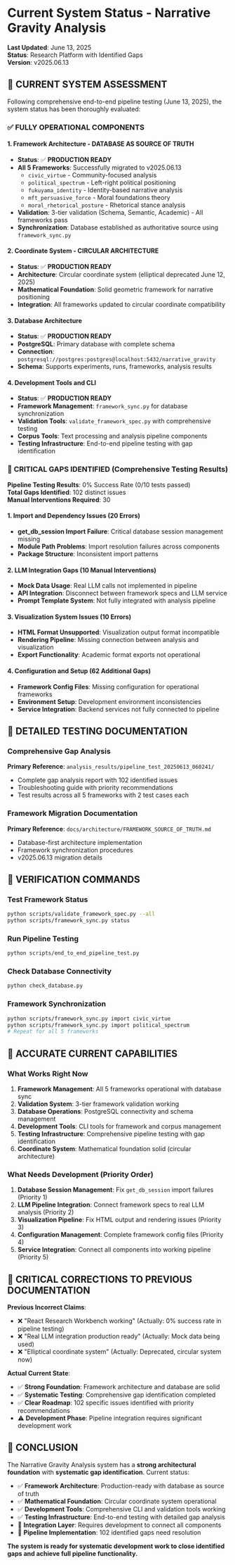 # Current System Status - Narrative Gravity Analysis

**Last Updated**: June 13, 2025  
**Status**: Research Platform with Identified Gaps  
**Version**: v2025.06.13

## 🎯 **CURRENT SYSTEM ASSESSMENT**

Following comprehensive end-to-end pipeline testing (June 13, 2025), the system status has been thoroughly evaluated:

### ✅ **FULLY OPERATIONAL COMPONENTS**

#### **1. Framework Architecture - DATABASE AS SOURCE OF TRUTH**
- **Status**: ✅ **PRODUCTION READY**
- **All 5 Frameworks**: Successfully migrated to v2025.06.13
  - `civic_virtue` - Community-focused analysis
  - `political_spectrum` - Left-right political positioning  
  - `fukuyama_identity` - Identity-based narrative analysis
  - `mft_persuasive_force` - Moral foundations theory
  - `moral_rhetorical_posture` - Rhetorical stance analysis
- **Validation**: 3-tier validation (Schema, Semantic, Academic) - All frameworks pass
- **Synchronization**: Database established as authoritative source using `framework_sync.py`

#### **2. Coordinate System - CIRCULAR ARCHITECTURE**
- **Status**: ✅ **PRODUCTION READY**
- **Architecture**: Circular coordinate system (elliptical deprecated June 12, 2025)
- **Mathematical Foundation**: Solid geometric framework for narrative positioning
- **Integration**: All frameworks updated to circular coordinate compatibility

#### **3. Database Architecture**
- **Status**: ✅ **PRODUCTION READY**  
- **PostgreSQL**: Primary database with complete schema
- **Connection**: `postgresql://postgres:postgres@localhost:5432/narrative_gravity`
- **Schema**: Supports experiments, runs, frameworks, analysis results

#### **4. Development Tools and CLI**
- **Status**: ✅ **PRODUCTION READY**
- **Framework Management**: `framework_sync.py` for database synchronization
- **Validation Tools**: `validate_framework_spec.py` with comprehensive testing
- **Corpus Tools**: Text processing and analysis pipeline components
- **Testing Infrastructure**: End-to-end pipeline testing with gap identification

### 🚨 **CRITICAL GAPS IDENTIFIED (Comprehensive Testing Results)**

**Pipeline Testing Results**: 0% Success Rate (0/10 tests passed)  
**Total Gaps Identified**: 102 distinct issues  
**Manual Interventions Required**: 30

#### **1. Import and Dependency Issues (20 Errors)**
- **get_db_session Import Failure**: Critical database session management missing
- **Module Path Problems**: Import resolution failures across components
- **Package Structure**: Inconsistent import patterns

#### **2. LLM Integration Gaps (10 Manual Interventions)**
- **Mock Data Usage**: Real LLM calls not implemented in pipeline
- **API Integration**: Disconnect between framework specs and LLM service
- **Prompt Template System**: Not fully integrated with analysis pipeline

#### **3. Visualization System Issues (10 Errors)**  
- **HTML Format Unsupported**: Visualization output format incompatible
- **Rendering Pipeline**: Missing connection between analysis and visualization
- **Export Functionality**: Academic format exports not operational

#### **4. Configuration and Setup (62 Additional Gaps)**
- **Framework Config Files**: Missing configuration for operational frameworks
- **Environment Setup**: Development environment inconsistencies
- **Service Integration**: Backend services not fully connected to pipeline

## 📍 **DETAILED TESTING DOCUMENTATION**

### **Comprehensive Gap Analysis**
**Primary Reference**: `analysis_results/pipeline_test_20250613_060241/`
- Complete gap analysis report with 102 identified issues
- Troubleshooting guide with priority recommendations
- Test results across all 5 frameworks with 2 test cases each

### **Framework Migration Documentation**
**Primary Reference**: `docs/architecture/FRAMEWORK_SOURCE_OF_TRUTH.md`
- Database-first architecture implementation
- Framework synchronization procedures
- v2025.06.13 migration details

## 🔧 **VERIFICATION COMMANDS**

### **Test Framework Status**
```bash
python scripts/validate_framework_spec.py --all
python scripts/framework_sync.py status
```

### **Run Pipeline Testing**
```bash
python scripts/end_to_end_pipeline_test.py
```

### **Check Database Connectivity**
```bash
python check_database.py
```

### **Framework Synchronization**
```bash
python scripts/framework_sync.py import civic_virtue
python scripts/framework_sync.py import political_spectrum
# Repeat for all 5 frameworks
```

## 🎯 **ACCURATE CURRENT CAPABILITIES**

### **What Works Right Now**
1. **Framework Management**: All 5 frameworks operational with database sync
2. **Validation System**: 3-tier framework validation working
3. **Database Operations**: PostgreSQL connectivity and schema management
4. **Development Tools**: CLI tools for framework and corpus management
5. **Testing Infrastructure**: Comprehensive pipeline testing with gap identification
6. **Coordinate System**: Mathematical foundation solid (circular architecture)

### **What Needs Development (Priority Order)**
1. **Database Session Management**: Fix `get_db_session` import failures (Priority 1)
2. **LLM Pipeline Integration**: Connect framework specs to real LLM analysis (Priority 2)
3. **Visualization Pipeline**: Fix HTML output and rendering issues (Priority 3)
4. **Configuration Management**: Complete framework config files (Priority 4)
5. **Service Integration**: Connect all components into working pipeline (Priority 5)

## 🚨 **CRITICAL CORRECTIONS TO PREVIOUS DOCUMENTATION**

**Previous Incorrect Claims**:
- ❌ "React Research Workbench working" (Actually: 0% success rate in pipeline testing)
- ❌ "Real LLM integration production ready" (Actually: Mock data being used)
- ❌ "Elliptical coordinate system" (Actually: Deprecated, circular system now)

**Actual Current State**:
- ✅ **Strong Foundation**: Framework architecture and database are solid
- ✅ **Systematic Testing**: Comprehensive gap identification completed
- ✅ **Clear Roadmap**: 102 specific issues identified with priority recommendations
- ⚠️ **Development Phase**: Pipeline integration requires significant development work

## 🎉 **CONCLUSION**

The Narrative Gravity Analysis system has a **strong architectural foundation** with **systematic gap identification**. Current status:

- ✅ **Framework Architecture**: Production-ready with database as source of truth
- ✅ **Mathematical Foundation**: Circular coordinate system operational  
- ✅ **Development Tools**: Comprehensive CLI and validation tools working
- ✅ **Testing Infrastructure**: End-to-end testing with detailed gap analysis
- 🚧 **Integration Layer**: Requires development to connect all components
- 🚧 **Pipeline Implementation**: 102 identified gaps need resolution

**The system is ready for systematic development work to close identified gaps and achieve full pipeline functionality.** 